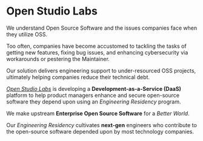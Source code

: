 # Open Studio Labs

We understand Open Source Software and the issues companies face when they utilize OSS.

Too often, companies have become accustomed to tackling the tasks of getting new features, fixing bug issues, and enhancing cybersecurity via workarounds or pestering the Maintainer.

Our solution delivers engineering support to under-resourced OSS projects, ultimately helping companies reduce their technical debt.

*[Open Studio Labs](https://www.OpenStudioLabs.com/)* is developing a **Development-as-a-Service (DaaS)** platform to help product managers enhance and secure open-source software they depend upon using an *Engineering Residency* program.

We make upstream **Enterprise Open Source Software** for a *Better World*.

Our *Engineering Residency* cultivates **next-gen** engineers who contribute to the open-source software depended upon by most technology companies.

<!--

**Here are some ideas to get you started:**

🙋‍♀️ A short introduction - what is your organization all about?
🌈 Contribution guidelines - how can the community get involved?
👩‍💻 Useful resources - where can the community find your docs? Is there anything else the community should know?
🍿 Fun facts - what does your team eat for breakfast?
🧙 Remember, you can do mighty things with the power of [Markdown](https://docs.github.com/github/writing-on-github/getting-started-with-writing-and-formatting-on-github/basic-writing-and-formatting-syntax)
-->
